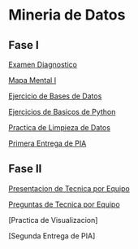 # Mineria de Datos
## Fase I
[Examen Diagnostico](https://github.com/AdrianaTrejo/Mineria-de-Datos/blob/main/Ex-Diagnostico_1853256.pdf)

[Mapa Mental I](https://github.com/AdrianaTrejo/Mineria-de-Datos/blob/main/MapaMental_1_1853256.pdf)

[Ejercicio de Bases de Datos](https://github.com/AdrianaTrejo/Mineria-de-Datos/blob/main/Equipo_7-Ejerciciobasededatos.pdf)

[Ejercicios de Basicos de Python](https://github.com/AdrianaTrejo/Mineria-de-Datos/blob/main/Ej_Python_1853256.ipynb)

[Practica de Limpieza de Datos](https://github.com/AdrianaTrejo/Mineria-de-Datos/blob/main/Ej_Limpieza_Equipo7.ipynb)

[Primera Entrega de PIA](https://github.com/AdrianaTrejo/Mineria-de-Datos/blob/main/Avance1_PIA_Equipo7.ipynb)

## Fase II
[Presentacion de Tecnica por Equipo](https://github.com/AdrianaTrejo/Mineria-de-Datos/blob/main/Presentacion_MaquinadeSoporteVectorial_Equipo7.pdf)

[Preguntas de Tecnica por Equipo](https://github.com/AdrianaTrejo/Mineria-de-Datos/blob/main/Preguntas_MaquinadeSoporteVectorial_Equipo7.pdf)

[Practica de Visualizacion]

[Segunda Entrega de PIA]
